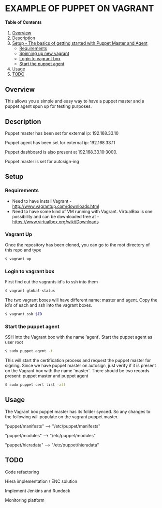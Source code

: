 # EXAMPLE OF PUPPET ON VAGRANT

#### Table of Contents

1. [Overview](#overview)
2. [Description](#description)
3. [Setup - The basics of getting started with Puppet Master and Agent](#setup)
    * [Requirements](#requirements)
    * [Spinning up new vagrant](#vagrant-up)
    * [Login to vagrant box](#login-to-vagrant-box)
    * [Start the puppet agent](#start-the-puppet-agent)
4. [Usage](#usage)
5. [TODO](#todo)

## Overview

This allows you a simple and easy way to have a puppet master and a puppet
agent spun up for testing purposes.

## Description

Puppet master has been set for external ip: 192.168.33.10

Puppet agent has been set for external ip: 192.168.33.11

Puppet dashboard is also present at 192.168.33.10:3000.

Puppet master is set for autosign-ing

## Setup

### Requirements

* Need to have install Vagrant - http://www.vagrantup.com/downloads.html
* Need to have some kind of VM running with Vagrant. VirtualBox is one possibility
  and can be downloaded free at - https://www.virtualbox.org/wiki/Downloads

### Vagrant Up

Once the repository has been cloned, you can go to the root directory of this repo and type

```sh
$ vagrant up
```

### Login to vagrant box
First find out the vagrants id's to ssh into them

```sh
$ vagrant global-status
```

The two vagrant boxes will have different name: master and agent. Copy the id's of each and ssh
into the vagrant boxes.

```sh
$ vagrant ssh $ID
```

### Start the puppet agent

SSH into the Vagrant box with the name 'agent'. Start the puppet agent as user root

```sh
$ sudo puppet agent -t
```

This will start the certification process and request the puppet master for signing. Since
we have puppet master on autosign, just verify if it is present on the Vagrant box with the
name 'master'. There should be two records present: puppet master and puppet agent

```sh
$ sudo puppet cert list -all
```

## Usage

The Vagrant box puppet master has its folder synced. So any changes to the following will
populate on the vagrant puppet master.

"puppet/manifests" -->  "/etc/puppet/manifests"

"puppet/modules" -->  "/etc/puppet/modules"

"puppet/hieradata" -->  "/etc/puppet/hieradata"

## TODO

Code refactoring

Hiera implementation / ENC solution

Implement Jenkins and Rundeck

Monitoring platform 

